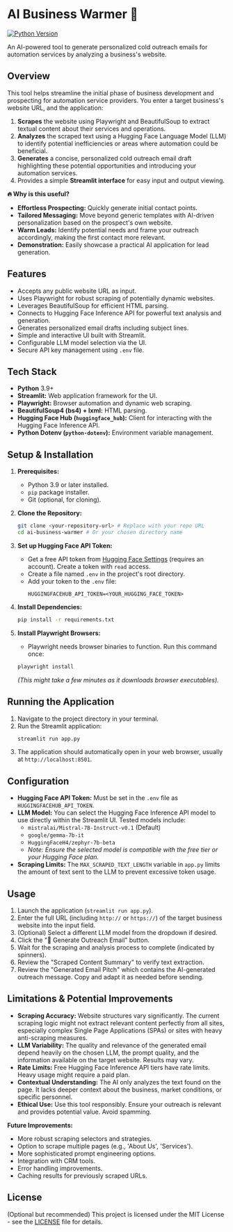 # AI Business Warmer 🤖

[![Python Version](https://img.shields.io/badge/python-3.9%2B-blue.svg)](https://www.python.org/downloads/)

An AI-powered tool to generate personalized cold outreach emails for automation services by analyzing a business's website.

## Overview

This tool helps streamline the initial phase of business development and prospecting for automation service providers. You enter a target business's website URL, and the application:

1.  **Scrapes** the website using Playwright and BeautifulSoup to extract textual content about their services and operations.
2.  **Analyzes** the scraped text using a Hugging Face Language Model (LLM) to identify potential inefficiencies or areas where automation could be beneficial.
3.  **Generates** a concise, personalized cold outreach email draft highlighting these potential opportunities and introducing your automation services.
4.  Provides a simple **Streamlit interface** for easy input and output viewing.

**🔥 Why is this useful?**

* **Effortless Prospecting:** Quickly generate initial contact points.
* **Tailored Messaging:** Move beyond generic templates with AI-driven personalization based on the prospect's own website.
* **Warm Leads:** Identify potential needs and frame your outreach accordingly, making the first contact more relevant.
* **Demonstration:** Easily showcase a practical AI application for lead generation.

## Features

* Accepts any public website URL as input.
* Uses Playwright for robust scraping of potentially dynamic websites.
* Leverages BeautifulSoup for efficient HTML parsing.
* Connects to Hugging Face Inference API for powerful text analysis and generation.
* Generates personalized email drafts including subject lines.
* Simple and interactive UI built with Streamlit.
* Configurable LLM model selection via the UI.
* Secure API key management using `.env` file.

## Tech Stack

* **Python** 3.9+
* **Streamlit:** Web application framework for the UI.
* **Playwright:** Browser automation and dynamic web scraping.
* **BeautifulSoup4 (bs4) + lxml:** HTML parsing.
* **Hugging Face Hub (`huggingface_hub`):** Client for interacting with the Hugging Face Inference API.
* **Python Dotenv (`python-dotenv`):** Environment variable management.

## Setup & Installation

1.  **Prerequisites:**
    * Python 3.9 or later installed.
    * `pip` package installer.
    * Git (optional, for cloning).

2.  **Clone the Repository:**
    ```bash
    git clone <your-repository-url> # Replace with your repo URL
    cd ai-business-warmer # Or your chosen directory name
    ```

3.  **Set up Hugging Face API Token:**
    * Get a free API token from [Hugging Face Settings](https://huggingface.co/settings/tokens) (requires an account). Create a token with `read` access.
    * Create a file named `.env` in the project's root directory.
    * Add your token to the `.env` file:
        ```env
        HUGGINGFACEHUB_API_TOKEN=<YOUR_HUGGING_FACE_TOKEN>
        ```

4.  **Install Dependencies:**
    ```bash
    pip install -r requirements.txt
    ```

5.  **Install Playwright Browsers:**
    * Playwright needs browser binaries to function. Run this command once:
    ```bash
    playwright install
    ```
    *(This might take a few minutes as it downloads browser executables).*

## Running the Application

1.  Navigate to the project directory in your terminal.
2.  Run the Streamlit application:
    ```bash
    streamlit run app.py
    ```
3.  The application should automatically open in your web browser, usually at `http://localhost:8501`.

## Configuration

* **Hugging Face API Token:** Must be set in the `.env` file as `HUGGINGFACEHUB_API_TOKEN`.
* **LLM Model:** You can select the Hugging Face Inference API model to use directly within the Streamlit UI. Tested models include:
    * `mistralai/Mistral-7B-Instruct-v0.1` (Default)
    * `google/gemma-7b-it`
    * `HuggingFaceH4/zephyr-7b-beta`
    * *Note: Ensure the selected model is compatible with the free tier or your Hugging Face plan.*
* **Scraping Limits:** The `MAX_SCRAPED_TEXT_LENGTH` variable in `app.py` limits the amount of text sent to the LLM to prevent excessive token usage.

## Usage

1.  Launch the application (`streamlit run app.py`).
2.  Enter the full URL (including `http://` or `https://`) of the target business website into the input field.
3.  (Optional) Select a different LLM model from the dropdown if desired.
4.  Click the "🚀 Generate Outreach Email" button.
5.  Wait for the scraping and analysis process to complete (indicated by spinners).
6.  Review the "Scraped Content Summary" to verify text extraction.
7.  Review the "Generated Email Pitch" which contains the AI-generated outreach message. Copy and adapt it as needed before sending.

## Limitations & Potential Improvements

* **Scraping Accuracy:** Website structures vary significantly. The current scraping logic might not extract relevant content perfectly from all sites, especially complex Single Page Applications (SPAs) or sites with heavy anti-scraping measures.
* **LLM Variability:** The quality and relevance of the generated email depend heavily on the chosen LLM, the prompt quality, and the information available on the target website. Results may vary.
* **Rate Limits:** Free Hugging Face Inference API tiers have rate limits. Heavy usage might require a paid plan.
* **Contextual Understanding:** The AI only analyzes the text found on the page. It lacks deeper context about the business, market conditions, or specific personnel.
* **Ethical Use:** Use this tool responsibly. Ensure your outreach is relevant and provides potential value. Avoid spamming.

**Future Improvements:**

* More robust scraping selectors and strategies.
* Option to scrape multiple pages (e.g., 'About Us', 'Services').
* More sophisticated prompt engineering options.
* Integration with CRM tools.
* Error handling improvements.
* Caching results for previously scraped URLs.

## License

(Optional but recommended)
This project is licensed under the MIT License - see the [LICENSE](LICENSE) file for details.
